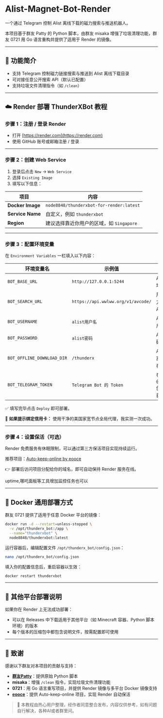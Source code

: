 # Alist-Magnet-Bot-Render

一个通过 Telegram 控制 Alist 离线下载的磁力搜索与推送机器人。

本项目基于群友 Patty 的 Python 脚本，由群友 misaka 增强了垃圾清理功能，群友 0721 用 Go 语言重构并提供了适用于 Render 的镜像。

---

## 🚀 功能简介
- 支持 Telegram 控制磁力链接搜索与推送到 Alist 离线下载目录
- 可对接任意公开搜索 API（默认已配置）
- 支持垃圾文件清理指令（如 `/clean`）

---

## ☁️ Render 部署 ThunderXBot 教程

### 步骤 1：注册 / 登录 Render
- 打开 [https://render.com](https://render.com)
- 使用 GitHub 账号或邮箱注册 / 登录

---

### 步骤 2：创建 Web Service

1. 登录后点击 `New` → `Web Service`
2. 选择 `Existing Image`
3. 填写以下信息：

| 项目         | 内容 |
|--------------|------|
| **Docker Image** | `node8848/thunderxbot-for-render:latest` |
| **Service Name** | 自定义，例如 `thunderxbot` |
| **Region**       | 建议选择靠近你用户的区域，如 `Singapore` |

---

### 步骤 3：配置环境变量

在 `Environment Variables` 一栏填入以下内容：

| 环境变量名 | 示例值 | 说明 |
|------------|--------|------|
| `BOT_BASE_URL` | `http://127.0.0.1:5244` | Alist 的主页地址 |
| `BOT_SEARCH_URL` | `https://api.wwlww.org/v1/avcode/` | 用于搜索磁力链接的 API 地址 |
| `BOT_USERNAME` | `alist用户名` | Alist 登录用户名 |
| `BOT_PASSWORD` | `alist密码` | Alist 登录密码 |
| `BOT_OFFLINE_DOWNLOAD_DIR` | `/thunderx` | Alist 设置的离线下载保存路径 |
| `BOT_TELEGRAM_TOKEN` | `Telegram Bot 的 Token` | 在 @BotFather 创建 Bot 后获得 |

✅ 填写完毕点击 `Deploy` 即可部署。

📌 **如果提示绑定信用卡：**
使用干净的美国家宽节点全局代理，我实测一次成功。

---

### 步骤 4：设置保活（可选）

Render 免费服务有休眠限制，可以通过第三方保活项目实现持续运行。

推荐项目：[Auto-keep-online by eooce](https://github.com/eooce/Auto-keep-online)

👉 部署后访问项目分配给你的域名，即可自动保持 Render 服务在线。

uptime,哪吒面板等工具增加监控任务也可以

---

## 🐳 Docker 通用部署方式

群友 0721 提供了适用于任意 Docker 平台的镜像：

```bash
docker run -d --restart=unless-stopped \
  -v /opt/thunderx_bot:/app \
  --name="thunderxbot" \
  node8848/thunderxbot:latest
```

运行容器后，编辑配置文件 `/opt/thunderx_bot/config.json`：

```bash
nano /opt/thunderx_bot/config.json
```

填入你的配置信息后，重启容器以生效：

```bash
docker restart thunderxbot
```

---

## 🧩 其他平台部署说明

如果你在 Render 上无法成功部署：

- 可以在 Releases 中下载适用于其他平台（如 Minecraft 容器、Python 脚本环境）的版本  
- 每个版本的压缩包中都包含说明文件，按需配置即可使用

---

## 🙏 致谢

感谢以下群友对本项目的贡献与支持：

- [**群友Patty**](https://t.me/joinchat/GZxTslH80phQbAR0bglMMA)：提供原始 Python 脚本  
- **misaka**：增强 `/clean` 指令，实现垃圾文件清理功能  
- **0721**：用 Go 语言重写项目，并提供 Render 镜像与多平台 Docker 镜像支持  
- [**eooce**](https://github.com/eooce)：提供 Auto-keep-online 项目，实现 Render 自动保活

> 📌 本教程由热心用户整理，经作者同意整合发布，内容仅供参考，如有问题自行解决，各种AI或者群里问。
